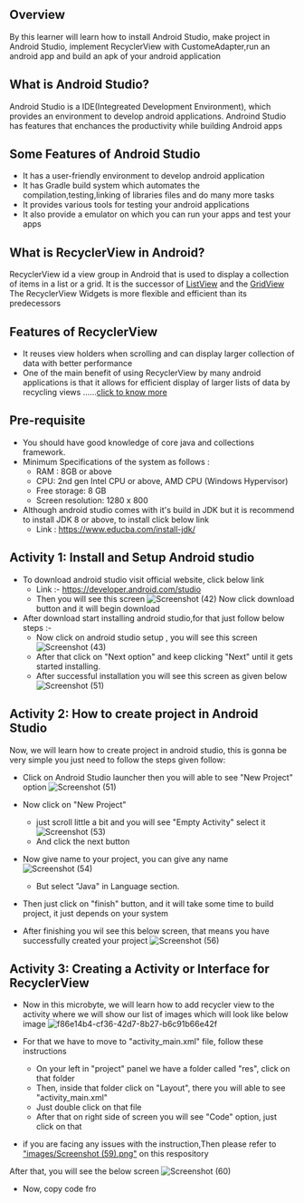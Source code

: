 ## Overview
By this learner will learn how to install Android Studio, make project in Android Studio,  implement RecyclerView with CustomeAdapter,run an android app and build an apk of your android application

## What is Android Studio?
Android Studio is a IDE(Integreated Development Environment), which provides an environment to develop android applications. Androind Studio has features that enchances the productivity while building Android apps
## Some Features of Android Studio
  - It has a user-friendly environment to develop android application
  - It has Gradle build system which automates the compilation,testing,linking of libraries files and do many more tasks
  - It provides various tools for testing your android applications
  - It also provide a emulator on which you can run your apps and test your apps

  ## What is RecyclerView in Android?
  RecyclerView id a view group in Android that is used to display a collection of items in a list or a grid. It is the successor of [ListView](https://www.javatpoint.com/android-listview-example) and the [GridView](https://www.tutorialspoint.com/android/android_grid_view.htm)
  The RecyclerView Widgets is more flexible and efficient than its predecessors 
  ## Features of RecyclerView
  - It reuses view holders when scrolling and can display larger collection of data with better performance
  - One of the main benefit of using RecyclerView by many android applications is that it allows for efficient display of larger lists of data by recycling views
  ......[click to know more](https://www.javatpoint.com/android-recyclerview-list-example)


## Pre-requisite
   - You should have good knowledge of core java and collections framework.
   - Minimum Specifications of the system as follows :
     - RAM : 8GB or above
     - CPU: 2nd gen Intel CPU or above, AMD CPU (Windows Hypervisor)
     - Free storage: 8 GB
     - Screen resolution: 1280 x 800
   - Although android studio comes with it's build in JDK but it is recommend to install JDK 8 or above, to install click below link
      - Link : https://www.educba.com/install-jdk/


## Activity 1: Install and Setup Android studio
- To download android studio visit official website, click below link
   - Link :- https://developer.android.com/studio
   - Then you will see this screen 
    ![Screenshot (42)](https://user-images.githubusercontent.com/72004239/208305090-c90c50d4-81ee-4a69-aa42-1f841ccf7816.png)
     Now click download button and it will begin download
 - After download start installing android studio,for that just follow below steps :-
   - Now click on android studio setup , you will see this screen
     ![Screenshot (43)](https://user-images.githubusercontent.com/72004239/208439572-908ddfcc-a514-46eb-99fa-f928f8905548.png)
   - After that click on "Next option" and keep clicking "Next" until it gets started installing.
   - After successful installation you will see this screen as given below
       ![Screenshot (51)](https://user-images.githubusercontent.com/72004239/208440250-dcbadbd5-8f2b-46f4-9f4c-67ab775c8657.png)

## Activity 2: How to create project in Android Studio
Now, we will learn how to create project in android studio, this is gonna be very simple you just need to follow the steps given follow:
 - Click on Android Studio launcher then you will able to see 
 "New Project" option 
![Screenshot (51)](https://user-images.githubusercontent.com/72004239/208440250-dcbadbd5-8f2b-46f4-9f4c-67ab775c8657.png)
 - Now click on "New Project" 
   - just scroll little a bit and you will see "Empty Activity" select it
 ![Screenshot (53)](https://user-images.githubusercontent.com/72004239/208448273-b12fb4c1-7622-44b4-8c83-9e27001b7f04.png)
   - And click the next button
 - Now give name to your project, you can give any name
   ![Screenshot (54)](https://user-images.githubusercontent.com/72004239/208449719-c5c54bd9-79b7-4154-93c1-6df37c2bb3b8.png)
   - But select "Java" in Language section.
 - Then just click on "finish" button, and it will take some time to build project, it just depends on your system 

-  After finishing you wil see this below screen, that means you have successfully created your project
  ![Screenshot (56)](https://user-images.githubusercontent.com/72004239/208704289-a5f9690b-87b5-4bed-ae5f-5316fbcc8b28.png)

  ## Activity 3: Creating a Activity or Interface for RecyclerView
  - Now in this microbyte, we will learn how to add recycler view to the activity where we will show our list of images which will look like below image
  ![f86e14b4-cf36-42d7-8b27-b6c91b66e42f](https://user-images.githubusercontent.com/72004239/208730328-973c87ac-56b1-488a-b7af-cbd57eaa7f02.png)

 - For that we have to move to "activity_main.xml" file, follow these instructions
    - On your left in "project" panel we have a folder called "res", click on that folder 
    - Then, inside that folder click on "Layout", there you will able to see "activity_main.xml"
    - Just double click on that file 
    - After that on right side of screen you will see "Code" option, just click on that
  - if you are facing any issues with the instruction,Then please refer to ["images/Screenshot (59).png"](https://github.com/HimanshuSinghNegi/IBD-2022-Master-Repository/blob/1d6d7886733e4278be774f6316589e6846def014/Implementation%20of%20RecyclerView/images/Screenshot%20(59).png) on this respository

 After that, you will see the below screen
 ![Screenshot (60)](https://user-images.githubusercontent.com/72004239/208835547-389559b1-2f3b-4307-ac5d-953f041ff574.png)


- Now, copy code fro

  
  
  
